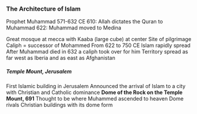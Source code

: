 ### The Architecture of Islam
Prophet Muhammad 571-632 CE
610: Allah dictates the Quran to Muhammad
622: Muhammad moved to Medina

Great mosque at mecca with Kaaba (large cube) at center
	Site of pilgrimage
Caliph = successor of Mohammed
From 622 to 750 CE Islam rapidly spread
After Muhammad died in 632 a caliph took over for him
Territory spread as far west as Iberia and as east as Afghanistan

##### Temple Mount, Jerusalem
First Islamic building in Jerusalem
Announced the arrival of Islam to a city with Christian and Catholic dominance
**Dome of the Rock on the Temple Mount, 691**
	Thought to be where Muhammed ascended to heaven
	Dome rivals Christian buildings with its dome form
	